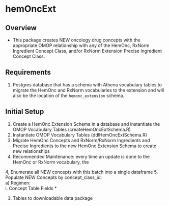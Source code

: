 # hemOncExt  
## Overview  
* This package creates NEW oncology drug concepts with the appropriate OMOP relationship with any of the HemOnc, RxNorm Ingredient Concept Class, and/or RxNorm Extension Precise Ingredient Concept Class. 

## Requirements  
1. Postgres database that has a schema with Athena vocabulary tables to migrate the HemOnc and RxNorm vocabularies to the extension and will also be the location of the `hemonc_extension` schema.  
  
## Initial Setup
1. Create a HemOnc Extension Schema in a database and instantiate the OMOP Vocabulary Tables (createHemOncExtSchema.R)
2. Instantiate OMOP Vocabulary Tables (ddlHemOncExtSchema.R)
3. Migrate HemOnc Concepts and RxNorm/RxNorm Ingredients and Precise Ingredients to the new HemOnc Extension Schema to create new relationships  
4. Recommended Maintenance: every time an update is done to the HemOnc or RxNorm vocabulary, the 

4, Enumerate all NEW concepts with this batch into a single dataframe
5. Populate NEW Concepts by concept_class_id:  
    a) Regimen:  
        i. Concept Table Fields
            *

1. Tables to downloadable data package

